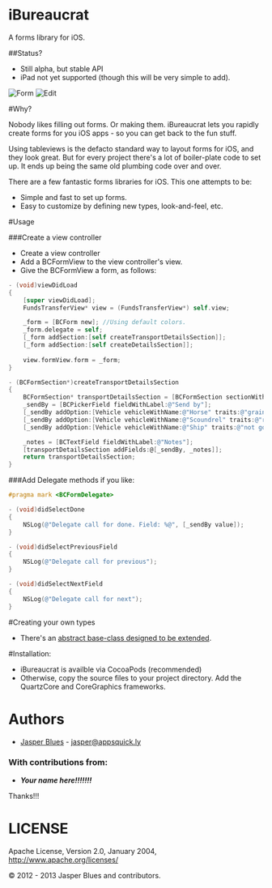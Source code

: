 iBureaucrat
==========

A forms library for iOS. 

##Status?

* Still alpha, but stable API
* iPad not yet supported (though this will be very simple to add). 


![Form](http://jasperblues.github.com/iBureaucrat/form.png)
![Edit](http://jasperblues.github.com/iBureaucrat/edit.png)

#Why?

Nobody likes filling out forms. Or making them. iBureaucrat lets you rapidly create forms for you iOS apps - so you 
can get back to the fun stuff. 

Using tableviews is the defacto standard way to layout forms for iOS, and they look great. But for every project there's a
lot of boiler-plate code to set up. It ends up being the same old plumbing code over and over. 

There are a few fantastic forms libraries for iOS. This one attempts to be: 

* Simple and fast to set up forms. 
* Easy to customize by defining new types, look-and-feel, etc. 

#Usage

###Create a view controller

* Create a view controller
* Add a BCFormView to the view controller's view. 
* Give the BCFormView a form, as follows:

```objective-c
- (void)viewDidLoad
{
    [super viewDidLoad];
    FundsTransferView* view = (FundsTransferView*) self.view;

    _form = [BCForm new]; //Using default colors.
    _form.delegate = self;
    [_form addSection:[self createTransportDetailsSection]];
    [_form addSection:[self createDetailsSection]];
    
    view.formView.form = _form;
}

- (BCFormSection*)createTransportDetailsSection
{
    BCFormSection* transportDetailsSection = [BCFormSection sectionWithTitle:@"Transport Details"];
    _sendBy = [BCPickerField fieldWithLabel:@"Send by"];
    [_sendBy addOption:[Vehicle vehicleWithName:@"Horse" traits:@"grain tax"]];
    [_sendBy addOption:[Vehicle vehicleWithName:@"Scoundrel" traits:@"reliable"]];
    [_sendBy addOption:[Vehicle vehicleWithName:@"Ship" traits:@"not good over-land"]];

    _notes = [BCTextField fieldWithLabel:@"Notes"];
    [transportDetailsSection addFields:@[_sendBy, _notes]];
    return transportDetailsSection;
}

```

###Add Delegate methods if you like:

```objective-c
#pragma mark <BCFormDelegate>

- (void)didSelectDone
{
    NSLog(@"Delegate call for done. Field: %@", [_sendBy value]);
}

- (void)didSelectPreviousField
{
    NSLog(@"Delegate call for previous");
}

- (void)didSelectNextField
{
    NSLog(@"Delegate call for next");
}
```

#Creating your own types

* There's an <a href="http://jasperblues.github.io/iBureaucrat/api/Classes/BCAbstractField.html">abstract base-class designed to be extended</a>. 


#Installation: 

* iBureaucrat is availble via CocoaPods (recommended)
* Otherwise, copy the source files to your project directory. Add the QuartzCore and CoreGraphics frameworks. 

# Authors

* <a href="http://ph.linkedin.com/pub/jasper-blues/8/163/778">Jasper Blues</a> - <a href="mailto:jasper@appsquick.ly?Subject=Typhoon">jasper@appsquick.ly</a>
         
### With contributions from: 

* ___Your name here!!!!!!!___ 

Thanks!!!


# LICENSE

Apache License, Version 2.0, January 2004, http://www.apache.org/licenses/

© 2012 - 2013 Jasper Blues and contributors.
